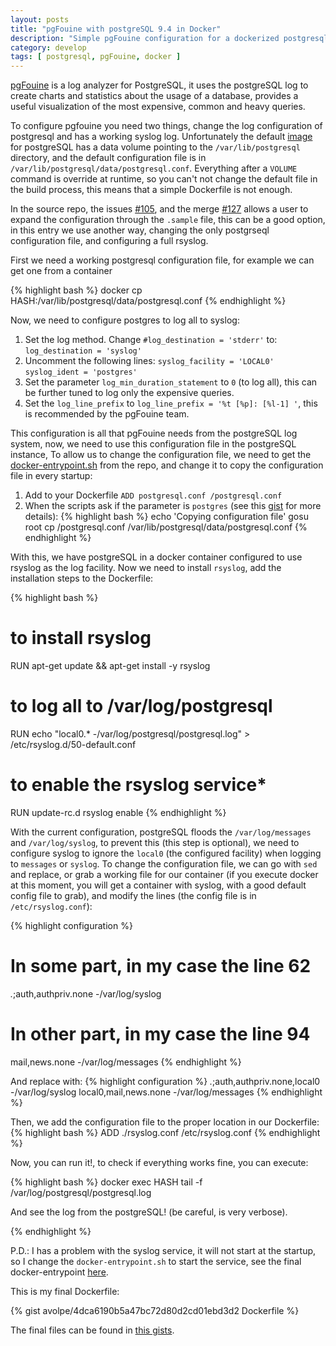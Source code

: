 ```yaml
---
layout: posts
title: "pgFouine with postgreSQL 9.4 in Docker"
description: "Simple pgFouine configuration for a dockerized postgresql"
category: develop
tags: [ postgresql, pgFouine, docker ]
---
```

[pgFouine](pgfouine) is a log analyzer for PostgreSQL, it uses the postgreSQL
log to create charts and statistics about the usage of a database, provides a
useful visualization of the most expensive, common and heavy queries.

To configure pgfouine you need two things, change the log configuration of
postgresql and has a working syslog log. Unfortunately the default
[image](docker-image) for postgreSQL has a data volume pointing to the
`/var/lib/postgresql` directory, and the default configuration file is in
`/var/lib/postgresql/data/postgresql.conf`. Everything after a `VOLUME`
command is override at runtime, so you can't not change the default file in
the build process, this means that a simple Dockerfile is not enough.

In the source repo, the issues
[#105](https://github.com/docker-library/postgres/issues/105), and the merge
[#127](https://github.com/docker-library/postgres/pull/127) allows a user to
expand the configuration through the `.sample` file, this can be a good option,
in this entry we use another way, changing the only postgrseql configuration
file, and configuring a full rsyslog.


First we need a working postgresql configuration file, for example we can get
one from a container

{% highlight bash %}
 docker cp HASH:/var/lib/postgresql/data/postgresql.conf
{% endhighlight %}

Now, we need to configure postgres to log all to syslog:

1. Set the log method. Change 
    `#log_destination = 'stderr'`
  to:
    `log_destination = 'syslog'`
1. Uncomment the following lines:
  `syslog_facility = 'LOCAL0'`
  `syslog_ident = 'postgres'`
1. Set the parameter `log_min_duration_statement` to `0` (to log all), this can
  be further tuned to log only the expensive queries.
1. Set the `log_line_prefix` to `log_line_prefix = '%t [%p]: [%l-1] '`, this is
   recommended by the pgFouine team.

This configuration is all that pgFouine needs from the postgreSQL log system,
now, we need to use this configuration file in the postgreSQL instance, To allow
us to change the configuration file, we need to get the
[docker-entrypoint.sh](docker-entrypoint) from the repo, and change it to copy
the configuration file in every startup:

  1. Add to your Dockerfile `ADD postgresql.conf /postgresql.conf`
  1. When the scripts ask if the parameter is `postgres` (see this [gist](gists)
     for more details):
{% highlight bash %}
echo 'Copying configuration file'
gosu root cp /postgresql.conf /var/lib/postgresql/data/postgresql.conf
{% endhighlight %}

With this, we have postgreSQL in a docker container configured to use rsyslog as
the log facility. Now we need to install `rsyslog`, add the installation steps
to the Dockerfile:

{% highlight bash %}
# to install rsyslog
RUN apt-get update && apt-get install -y rsyslog 
# to log all to /var/log/postgresql
RUN echo "local0.* -/var/log/postgresql/postgresql.log" > /etc/rsyslog.d/50-default.conf 
# to enable the rsyslog service*
RUN update-rc.d rsyslog enable 
{% endhighlight %}

With the current configuration, postgreSQL floods the `/var/log/messages` and
`/var/log/syslog`, to prevent this (this step is optional), we need to configure
syslog to ignore the `local0` (the configured facility) when logging to
`messages` or `syslog`. To change the configuration file, we can go with `sed`
and replace, or grab a working file for our container (if you execute docker at
this moment, you will get a container with syslog, with a good default config
file to grab), and modify the lines (the config file is in `/etc/rsyslog.conf`):

{% highlight configuration %}
# In some part, in my case the line  62
*.*;auth,authpriv.none -/var/log/syslog
# In other part, in my case the line 94
mail,news.none -/var/log/messages
{% endhighlight %}

And replace with:
{% highlight configuration %}
*.*;auth,authpriv.none,local0 -/var/log/syslog
local0,mail,news.none -/var/log/messages
{% endhighlight %}

Then, we add the configuration file to the proper location in our Dockerfile:
{% highlight bash %}
ADD ./rsyslog.conf /etc/rsyslog.conf
{% endhighlight %}

Now, you can run it!, to check if everything works fine, you can execute:

{% highlight bash %}
docker exec HASH tail -f /var/log/postgresql/postgresql.log

And see the log from the postgreSQL! (be careful, is very verbose).

{% endhighlight %}

P.D.: I has a problem with the syslog service, it will not start at the startup,
so I change the `docker-entrypoint.sh` to start the service, see the final
docker-entrypoint [here](gist).


This is my final Dockerfile:

{% gist avolpe/4dca6190b5a47bc72d80d2cd01ebd3d2 Dockerfile %}

The final files can be found in [this gists](gist).

[basic-auth]: https://en.wikipedia.org/wiki/Basic_access_authentication
[gist]: http://127.0.0.1:4000/develop/2016/04/11/pgfouine-with-postgresql-94-in-docker
[docker-image]: https://hub.docker.com/_/postgres/
[docker-entrypoint]: https://github.com/docker-library/postgres/blob/8e867c8ba0fc8fd347e43ae53ddeba8e67242a53/9.4/docker-entrypoint.sh
[pgfouine]: http://pgfouine.projects.pgfoundry.org/tsung.html
